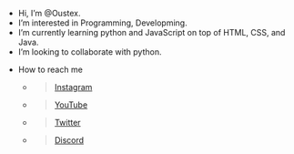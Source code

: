 - Hi, I’m @Oustex.
- I’m interested in Programming, Developming.
- I’m currently learning python and JavaScript on top of HTML, CSS, and Java.
- I’m looking to collaborate with python.
* How to reach me 

  - > [Instagram](https://www.instagram.com/0ustex/) 
  - > [YouTube](https://www.youtube.com/channel/UCNChzBprCwDcfmoB11IfmrA)
  - > [Twitter](https://twitter.com/oustex1) 
  - > [Discord](https://discord.gg/Jk7bxTqTgD) 


<!---
Oustex/Oustex is a ✨ special ✨ repository because its `README.md` (this file) appears on your GitHub profile.
You can click the Preview link to take a look at your changes.
--->

